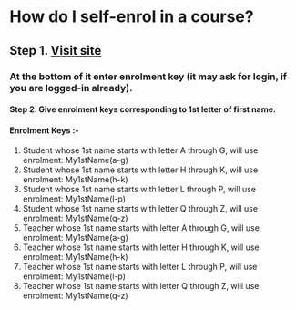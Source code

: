 # How do I self-enrol in a course?

## Step 1. [**Visit site**](https://ese.gndec.ac.in/nps/enrol/index.php?id=263)
### At the bottom of it enter enrolment key (it may ask for login, if you are logged-in already).
#### Step 2. Give enrolment keys corresponding to 1st letter of first name.
#### Enrolment Keys :-
1. Student whose 1st name starts with letter A through G, will use enrolment: My1stName(a-g)
2. Student whose 1st name starts with letter H through K, will use enrolment: My1stName(h-k)
3. Student whose 1st name starts with letter L through P, will use enrolment: My1stName(l-p)
4. Student whose 1st name starts with letter Q through Z, will use enrolment: My1stName(q-z)
5. Teacher whose 1st name starts with letter A through G, will use enrolment: My1stName(a-g)
6. Teacher whose 1st name starts with letter H through K, will use enrolment: My1stName(h-k)
6. Teacher whose 1st name starts with letter L through P, will use enrolment: My1stName(l-p)
6. Teacher whose 1st name starts with letter Q through Z, will use enrolment: My1stName(q-z)
